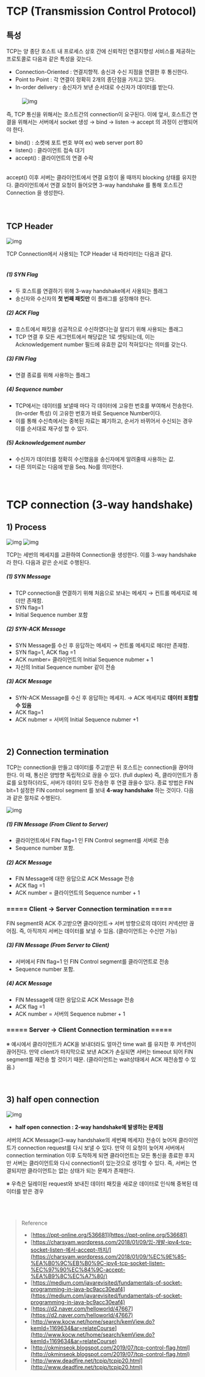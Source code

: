 # TCP (Transmission Control Protocol)
## 특성 
TCP는 양 종단 호스트 내 프로세스 상호 간에 신뢰적인 연결지향성 서비스를 제공하는 프로토콜로 다음과 같은 특성을 갖는다.
- Connection-Oriented : 연결지향적. 송신과 수신 지점을 연결한 후 통신한다.
- Point to Point : 각 연결이 정확히 2개의 종단점을 가지고 있다.
- In-order delivery : 송신자가 보낸 순서대로 수신자가 데이터를 받는다.</br></br>
ㅤ
![img](https://github.com/workhardslave/cs-study/blob/main/Network/img/TCP%203-way-handshake_0.png?raw=true)
ㅤ

즉, TCP 통신을 위해서는 호스트간의 connection이 요구된다. 이에 앞서, 호스트간 연결을 위해서는 서버에서 socket 생성 → bind → listen → accept 의 과정이 선행되어야 한다.
- bind() : 소켓에 포트 번호 부여 ex) web server port 80
- listen() : 클라이언트 접속 대기
- accept() : 클라이언트의 연결 수락 </br></br>

accept() 이후 서버는 클라이언트에서 연결 요청이 올 때까지 blocking 상태를 유지한다. 클라이언트에서 연결 요청이 들어오면 3-way handshake 를 통해 호스트간 Connection 을 생성한다.</br></br>
ㅤ
## TCP Header
![img](https://github.com/workhardslave/cs-study/blob/main/Network/img/TCP%203-way-handshake_1.png?raw=true)

TCP Connection에서 사용되는 TCP Header 내 파라미터는 다음과 같다.</br></br>
##### (1) SYN Flag 
- 두 호스트를 연결하기 위해 3-way handshake에서 사용되는 플래그
- 송신자와 수신자의 **첫 번째 패킷만** 이 플래그를 설정해야 한다.
##### (2) ACK Flag 
- 호스트에서 패킷을 성공적으로 수신하였다는걸 알리기 위해 사용되는 플래그 
- TCP 연결 후 모든 세그먼트에서 해당값은 1로 셋팅되는데, 이는 Acknowledgement number 필드에 유효한 값이 적혀있다는 의미를 갖는다.
##### (3) FIN Flag 
- 연결 종료를 위해 사용하는 플래그
##### (4) Sequence number
- TCP에서는 데이터를 보낼때 마다 각 데이터에 고유한 번호를 부여해서 전송한다. (In-order 특성) 이 고유한 번호가 바로 Sequence Number이다.
- 이를 통해 수신측에서는 중복된 자료는 폐기하고, 순서가 바뀌어서 수신되는 경우 이를 순서대로 재구성 할 수 있다.
##### (5) Acknowledgement number  
- 수신자가 데이터를 정확히 수신했음을 송신자에게 알려줄때 사용하는 값. 
- 다른 의미로는 다음에 받을 Seq. No를 의미한다. </br></br></br>

# TCP connection (3-way handshake)
## 1) Process
![img](https://github.com/workhardslave/cs-study/blob/main/Network/img/TCP%203-way-handshake_2.png?raw=true)
![img](https://github.com/workhardslave/cs-study/blob/main/Network/img/TCP%203-way-handshake_3.png?raw=true)

TCP는 세번의 메세지를 교환하여 Connection을 생성한다. 이를 3-way handshake라 한다. 다음과 같은 순서로 수행된다.

##### (1) SYN Message
- TCP connection을 연결하기 위해 처음으로 보내는 메세지 → 컨트롤 메세지로 헤더만 존재함.
- SYN flag=1
- Initial Sequence number 포함 

##### (2) SYN-ACK Message
- SYN Message를 수신 후 응답하는 메세지 → 컨트롤 메세지로 헤더만 존재함.
- SYN flag=1, ACK flag =1
- ACK number= 클라이언트의 Initial Sequence nubmer + 1
- 자신의 Initial Sequence number 같이 전송

##### (3) ACK Message
- SYN-ACK Message를 수신 후 응답하는 메세지. → ACK 메세지로 **데이터 포함할 수 있음**
- ACK flag=1
- ACK nubmer = 서버의 Initial Sequence nubmer +1</br></br></br>


## 2) Connection termination
TCP는 connection을 만들고 데이터를 주고받은 뒤 호스트는 connection을 끊어야 한다. 이 때, 통신은 양방향 독립적으로 끊을 수 있다. (full duplex) 즉, 클라이언트가 종료를 요청하더라도, 서버가 데이터 모두 전송한 후 연결 끊을수 있다. 종료 방법은 FIN bit=1 설정한 FIN control segment 를 보내 **4-way handshake** 하는 것이다. 다음과 같은 절차로 수행된다.

![img](https://github.com/workhardslave/cs-study/blob/main/Network/img/TCP%203-way-handshake_5.png?raw=true)

#####  (1) FIN Message (From Client to Server)
- 클라이언트에서 FIN flag=1 인 FIN Control segment를 서버로 전송
- Sequence number 포함.

##### (2) ACK Message
- FIN Message에 대한 응답으로 ACK Message 전송
- ACK flag =1
- ACK number = 클라이언트의 Sequence number + 1

### ===== Client -> Server Connection termination =====
FIN segment와 ACK 주고받으면 클라이언트→ 서버 방향으로의 데이터 커넥션만 끊어짐. 즉, 아직까지 서버는 데이터를 보낼 수 있음. (클라이언트는 수신만 가능)

##### (3) FIN Message (From Server to Client)
- 서버에서 FIN flag=1 인 FIN Control segment를 클라이언트로 전송
- Sequence number 포함.

##### (4) ACK Message
- FIN Message에 대한 응답으로 ACK Message 전송
- ACK flag =1
- ACK number = 서버의 Sequence nubmer + 1

### ===== Server -> Client Connection termination =====

※ 예시에서 클라이언트가 ACK을 보내더라도 얼마간 time wait 를 유지한 후 커넥션이 끊어진다. 만약 client가 마지막으로 보낸 ACK가 손실되면 서버는 timeout 되어 FIN segment를 재전송 할 것이기 때문. (클라이언트는 wait상태에서 ACK 재전송할 수 있음.)</br></br></br>

## 3) half open connection
![img](https://github.com/workhardslave/cs-study/blob/main/Network/img/TCP%203-way-handshake_4.png?raw=true)
- **half open connection : 2-way handshake에 발생하는 문제점**

서버의 ACK Message(3-way handshake의 세번째 메세지) 전송이 늦어져 클라이언트가 connection request를 다시 보낼 수 있다. 만약 이 요청이 늦어져 서버에서 connection termination 이후 도착하게 되면 클라이언트는 모든 통신을 종료한 후지만 서버는 클라이언트와 다시 connection이 있는것으로 생각할 수 있다. 즉, 서버는 연결되지만 클라이언트는 없는 상태가 되는 문제가 존재한다. 

※ 우측은 딜레이된 request와 보내진 데이터 패킷을 새로운 데이터로 인식해 중복된 데이터를 받은 경우</br></br></br></br>



> Reference
> - [https://ppt-online.org/536681](https://ppt-online.org/536681)
> - [https://charsyam.wordpress.com/2018/01/09/입-개발-ipv4-tcp-socket-listen-에서-accept-까지/](https://charsyam.wordpress.com/2018/01/09/%EC%9E%85-%EA%B0%9C%EB%B0%9C-ipv4-tcp-socket-listen-%EC%97%90%EC%84%9C-accept-%EA%B9%8C%EC%A7%80/)
> - [https://medium.com/javarevisited/fundamentals-of-socket-programming-in-java-bc9acc30eaf4](https://medium.com/javarevisited/fundamentals-of-socket-programming-in-java-bc9acc30eaf4)
> - [https://d2.naver.com/helloworld/47667](https://d2.naver.com/helloworld/47667)
> - [http://www.kocw.net/home/search/kemView.do?kemId=1169634&ar=relateCourse](http://www.kocw.net/home/search/kemView.do?kemId=1169634&ar=relateCourse)
> - [http://okminseok.blogspot.com/2019/07/tcp-control-flag.html](http://okminseok.blogspot.com/2019/07/tcp-control-flag.html)
> - [http://www.deadfire.net/tcpip/tcpip20.html](http://www.deadfire.net/tcpip/tcpip20.html)
